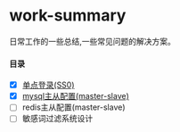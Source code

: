# work-summary

日常工作的一些总结,一些常见问题的解决方案。

#### 目录

- [x] [单点登录(SS0)](https://github.com/yigebanchengxuyuan/work-summary/blob/master/sso.md "单点登录")
- [x] [mysql主从配置(master-slave)](https://github.com/yigebanchengxuyuan/work-summary/blob/master/mysql_master_salve.md "mysql主从配置")
- [ ] redis主从配置(master-slave)
- [ ] 敏感词过滤系统设计
